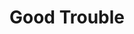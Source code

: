 ---
layout: work
title: "Good Trouble"
instrumentation: pierrot ensemble
category_music: Chamber Music
orchestration: fl, cl, vln, vc, pf
year_composed: 2021
duration: 4'
---